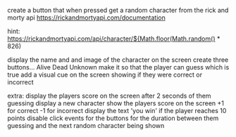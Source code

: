 create a button that when pressed get a random character from the rick and morty api
https://rickandmortyapi.com/documentation

hint: https://rickandmortyapi.com/api/character/${Math.floor(Math.random() * 826)

display the name and and image of the character on the screen
create three buttons... Alive Dead Unknown
make it so that the player can guess which is true
add a visual cue on the screen showing if they were correct or incorrect


extra: 
display the players score on the screen
after 2 seconds of them guessing display a new character
show the players score on the screen +1 for correct -1 for incorrect
display the text 'you win' if the player reaches 10 points
disable click events for the buttons for the duration between them guessing and the next random character being shown
